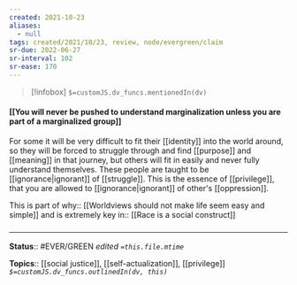 ```yaml
---
created: 2021-10-23
aliases:
  - null
tags: created/2021/10/23, review, node/evergreen/claim
sr-due: 2022-06-27
sr-interval: 102
sr-ease: 170
---
```

> [!infobox]
`$=customJS.dv_funcs.mentionedIn(dv)`

#### [[You will never be pushed to understand marginalization unless you are part of a marginalized group]] 

For some it will be very difficult to fit their [[identity]] into the world around, so they will be forced to struggle through and find [[purpose]] and [[meaning]] in that journey, but others will fit in easily and never fully understand themselves. These people are taught to be [[ignorance|ignorant]] of [[struggle]]. This is the essence of [[privilege]], that you are allowed to [[ignorance|ignorant]] of other's [[oppression]].

This is 
part of why:: [[Worldviews should not make life seem easy and simple]]
and is
extremely key in:: [[Race is a social construct]]

### <hr class="footnote"/>

**Status**:: #EVER/GREEN 
*edited `=this.file.mtime`*

**Topics**:: [[social justice]], [[self-actualization]], [[privilege]]
*`$=customJS.dv_funcs.outlinedIn(dv, this)`*
